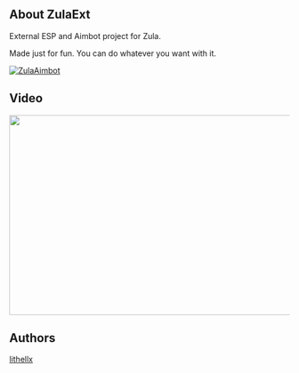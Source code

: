 ## About ZulaExt
External ESP and Aimbot project for Zula. 

Made just for fun. You can do whatever you want with it.

[![ZulaAimbot](https://img.shields.io/github/downloads/lithellx/zulaext/total?style=for-the-badge&label=zulaext%20Downloads&color=red)](https://github.com/lithellx/zulaext/releases)

## Video
<a href="https://streamable.com/0qhixa">
    <img src="https://cdn-cf-east.streamable.com/image/0qhixa_2.jpg" width="640" height="360"/>
</a>

## Authors
[lithellx](https://github.com/lithellx)
